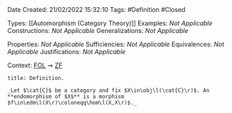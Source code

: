 <br />
<br />

Date Created: 21/02/2022 15:32:10
Tags: #Definition #Closed 

Types: [[Automorphism (Category Theory)]]
Examples: _Not Applicable_
Constructions: _Not Applicable_
Generalizations: _Not Applicable_

Properties: _Not Applicable_
Sufficiencies: _Not Applicable_
Equivalences: _Not Applicable_
Justifications: _Not Applicable_

Context: [$\textrm{FOL}$](obsidian://open?file=First%20Order%20Logic)$\,\,\rightsquigarrow\,\,$[$\textrm{ZF}$](obsidian://open?file=Zermelo-Fraenkel%20Set%20Theory)

``` ad-Definition
title: Definition.

_Let $\cat{C}$ be a category and fix $X\in\obj\l(\cat{C}\r)$. An **endomorphism of $X$** is a morphism $f\in\edm\l(X\r)\coloneqq\hom\l(X,X\r)$._

```
